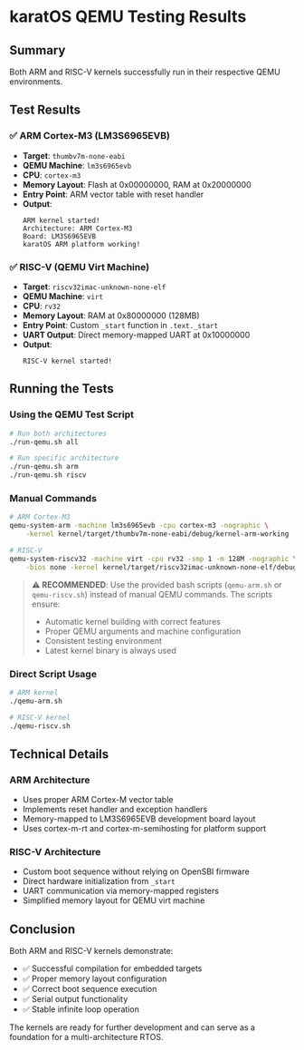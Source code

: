 # karatOS QEMU Testing Results

## Summary
Both ARM and RISC-V kernels successfully run in their respective QEMU environments.

## Test Results

### ✅ ARM Cortex-M3 (LM3S6965EVB)
- **Target**: `thumbv7m-none-eabi`
- **QEMU Machine**: `lm3s6965evb` 
- **CPU**: `cortex-m3`
- **Memory Layout**: Flash at 0x00000000, RAM at 0x20000000
- **Entry Point**: ARM vector table with reset handler
- **Output**:
  ```
  ARM kernel started!
  Architecture: ARM Cortex-M3
  Board: LM3S6965EVB
  karatOS ARM platform working!
  ```

### ✅ RISC-V (QEMU Virt Machine)
- **Target**: `riscv32imac-unknown-none-elf`
- **QEMU Machine**: `virt`
- **CPU**: `rv32`
- **Memory Layout**: RAM at 0x80000000 (128MB)
- **Entry Point**: Custom `_start` function in `.text._start`
- **UART Output**: Direct memory-mapped UART at 0x10000000
- **Output**:
  ```
  RISC-V kernel started!
  ```

## Running the Tests

### Using the QEMU Test Script
```bash
# Run both architectures
./run-qemu.sh all

# Run specific architecture
./run-qemu.sh arm
./run-qemu.sh riscv
```

### Manual Commands
```bash
# ARM Cortex-M3
qemu-system-arm -machine lm3s6965evb -cpu cortex-m3 -nographic \
    -kernel kernel/target/thumbv7m-none-eabi/debug/kernel-arm-working

# RISC-V
qemu-system-riscv32 -machine virt -cpu rv32 -smp 1 -m 128M -nographic \
    -bios none -kernel kernel/target/riscv32imac-unknown-none-elf/debug/kernel-riscv-simple
```

> **⚠️ RECOMMENDED**: Use the provided bash scripts (`qemu-arm.sh` or `qemu-riscv.sh`) instead of manual QEMU commands. The scripts ensure:
> - Automatic kernel building with correct features
> - Proper QEMU arguments and machine configuration
> - Consistent testing environment
> - Latest kernel binary is always used

### Direct Script Usage
```bash
# ARM kernel
./qemu-arm.sh

# RISC-V kernel  
./qemu-riscv.sh
```

## Technical Details

### ARM Architecture
- Uses proper ARM Cortex-M vector table
- Implements reset handler and exception handlers
- Memory-mapped to LM3S6965EVB development board layout
- Uses cortex-m-rt and cortex-m-semihosting for platform support

### RISC-V Architecture  
- Custom boot sequence without relying on OpenSBI firmware
- Direct hardware initialization from `_start`
- UART communication via memory-mapped registers
- Simplified memory layout for QEMU virt machine

## Conclusion
Both ARM and RISC-V kernels demonstrate:
- ✅ Successful compilation for embedded targets
- ✅ Proper memory layout configuration
- ✅ Correct boot sequence execution
- ✅ Serial output functionality
- ✅ Stable infinite loop operation

The kernels are ready for further development and can serve as a foundation for a multi-architecture RTOS.
